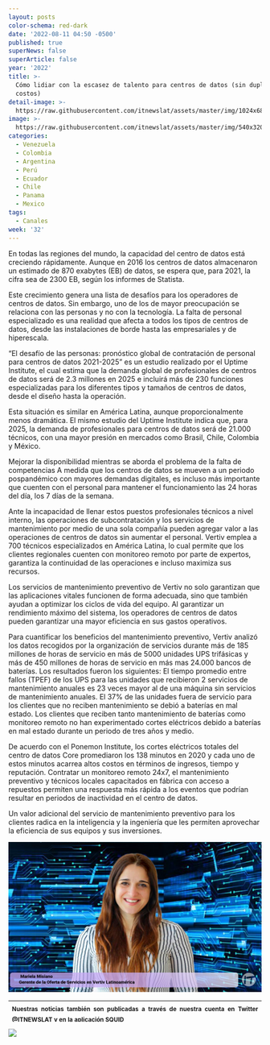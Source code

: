```yaml
---
layout: posts
color-schema: red-dark
date: '2022-08-11 04:50 -0500'
published: true
superNews: false
superArticle: false
year: '2022'
title: >-
  Cómo lidiar con la escasez de talento para centros de datos (sin duplicar los
  costos)
detail-image: >-
  https://raw.githubusercontent.com/itnewslat/assets/master/img/1024x680/Mariela-Misiano-g.jpg
image: >-
  https://raw.githubusercontent.com/itnewslat/assets/master/img/540x320/Mariela-Misiano-p.jpg
categories:
  - Venezuela
  - Colombia
  - Argentina
  - Perú
  - Ecuador
  - Chile
  - Panama
  - Mexico
tags:
  - Canales
week: '32'
---
```

En todas las regiones del mundo, la capacidad del centro de datos está creciendo rápidamente. Aunque en 2016 los centros de datos almacenaron un estimado de 870 exabytes (EB) de datos, se espera que, para 2021, la cifra sea de 2300 EB, según los informes de Statista.
 
Este crecimiento genera una lista de desafíos para los operadores de centros de datos. Sin embargo, uno de los de mayor preocupación se relaciona con las personas y no con la tecnología. La falta de personal especializado es una realidad que afecta a todos los tipos de centros de datos, desde las instalaciones de borde hasta las empresariales y de hiperescala.
 
“El desafío de las personas: pronóstico global de contratación de personal para centros de datos 2021-2025” es un estudio realizado por el Uptime Institute, el cual estima que la demanda global de profesionales de centros de datos será de 2.3 millones en 2025 e incluirá más de 230 funciones especializadas para los diferentes tipos y tamaños de centros de datos, desde el diseño hasta la operación.
 
Esta situación es similar en América Latina, aunque proporcionalmente menos dramática. El mismo estudio del Uptime Institute indica que, para 2025, la demanda de profesionales para centros de datos será de 21.000 técnicos, con una mayor presión en mercados como Brasil, Chile, Colombia y México.
 
Mejorar la disponibilidad mientras se aborda el problema de la falta de competencias
A medida que los centros de datos se mueven a un periodo pospandémico con mayores demandas digitales, es incluso más importante que cuenten con el personal para mantener el funcionamiento las 24 horas del día, los 7 días de la semana.
 
Ante la incapacidad de llenar estos puestos profesionales técnicos a nivel interno, las operaciones de subcontratación y los servicios de mantenimiento por medio de una sola compañía pueden agregar valor a las operaciones de centros de datos sin aumentar el personal.
Vertiv emplea a 700 técnicos especializados en América Latina, lo cual permite que los clientes regionales cuenten con monitoreo remoto por parte de expertos, garantiza la continuidad de las operaciones e incluso maximiza sus recursos.
 
Los servicios de mantenimiento preventivo de Vertiv no solo garantizan que las aplicaciones vitales funcionen de forma adecuada, sino que también ayudan a optimizar los ciclos de vida del equipo. Al garantizar un rendimiento máximo del sistema, los operadores de centros de datos pueden garantizar una mayor eficiencia en sus gastos operativos.
 
Para cuantificar los beneficios del mantenimiento preventivo, Vertiv analizó los datos recogidos por la organización de servicios durante más de 185 millones de horas de servicio en más de 5000 unidades UPS trifásicas y más de 450 millones de horas de servicio en más mas 24.000 bancos de baterías. Los resultados fueron los siguientes:
El tiempo promedio entre fallos (TPEF) de los UPS para las unidades que recibieron 2 servicios de mantenimiento anuales es 23 veces mayor al de una máquina sin servicios de mantenimiento anuales.
El 37% de las unidades fuera de servicio para los clientes que no reciben mantenimiento se debió a baterías en mal estado.
Los clientes que reciben tanto mantenimiento de baterías como monitoreo remoto no han experimentado cortes eléctricos debido a baterías en mal estado durante un periodo de tres años y medio. 
 
De acuerdo con el Ponemon Institute, los cortes eléctricos totales del centro de datos Core promediaron los 138 minutos en 2020 y cada uno de estos minutos acarrea altos costos en términos de ingresos, tiempo y reputación. Contratar un monitoreo remoto 24x7, el mantenimiento preventivo y técnicos locales capacitados en fábrica con acceso a repuestos permiten una respuesta más rápida a los eventos que podrían resultar en periodos de inactividad en el centro de datos.
 
Un valor adicional del servicio de mantenimiento preventivo para los clientes radica en la inteligencia y la ingeniería que les permiten aprovechar la eficiencia de sus equipos y sus inversiones.

![](https://raw.githubusercontent.com/itnewslat/assets/master/img/540x320/Mariela-Misiano-p.jpg)

<table style="height: 42px;" width="569">
<tbody>
<tr>
<td style="text-align: justify;"><sub><strong>Nuestras noticias también son publicadas a través de nuestra cuenta en Twitter <a href="https://twitter.com/itnewslat?lang=es">@ITNEWSLAT</a> y en la aplicación <a href="https://squidapp.co/en/">SQUID</a></strong></sub></td>
</tr>
</tbody>
</table>

<img src="https://tracker.metricool.com/c3po.jpg?hash=56f88a41e39ab42c063cc51676587a04"/>